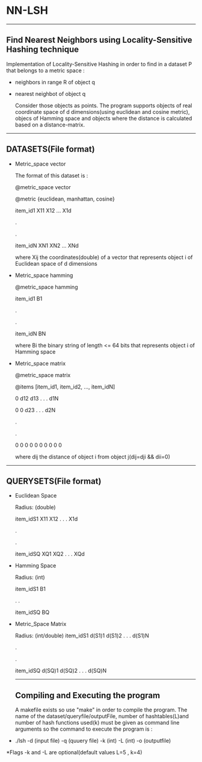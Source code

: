 # NN-LSH
-----------------------------------------------------------------
Find Nearest Neighbors using Locality-Sensitive Hashing technique
-----------------------------------------------------------------

Implementation of Locality-Sensitive Hashing in order to find in a dataset P that belongs to a metric space :
- neighbors in range R of object q
- nearest neighbot of object q

  Consider those objects as points. The program supports objects of real coordinate space of d dimensions(using euclidean and     cosine metric), objecs of Hamming space and objects where the distance is calculated based on a distance-matrix.


---------------------
DATASETS(File format)
---------------------
- Metric_space vector

  The format of this dataset is :

  @metric_space vector

  @metric {euclidean, manhattan, cosine}

  item_id1  X11 X12 ... X1d

  .

  .

  item_idN XN1  XN2 ... XNd

  where Xij the coordinates(double) of a vector that represents object i of Euclidean space of d dimensions


- Metric_space hamming

  @metric_space hamming

  item_id1    B1
  
  .
  
  .

  item_idN    BN

  where Bi the binary string of length <= 64 bits that represents object i of Hamming space

- Metric_space matrix

  @metric_space matrix

  @items [item_id1, item_id2, ..., item_idN]

  0 d12 d13 . . . d1N

  0  0  d23 . . . d2N

  .
  
  .

  0 0 0 0 0 0 0 0 0 0

  where dij the distance of object i from object j(dij=dji && dii=0)


----------------------
QUERYSETS(File format)
----------------------

- Euclidean Space

  Radius: (double)

  item_idS1 X11 X12 . . . X1d

  .
  
  .
  
  item_idSQ XQ1 XQ2 . . . XQd

- Hamming Space

  Radius: (int)

  item_idS1 B1

  .       .       

  item_idSQ BQ
  
- Metric_Space Matrix

  Radius: (int/double)
  item_idS1 d(S1)1  d(S1)2  . . . d(S1)N
  
  .
  
  .
  
  item_idSQ d(SQ)1  d(SQ)2  . . . d(SQ)N
  
  
  -----------------------------------
  Compiling and Executing the program
  -----------------------------------
  
  A makefile exists so use "make" in order to compile the program. The name of the dataset/queryfile/outputFile, number of hashtables(L)and  number of hash functions used(k) must be given as command line arguments so the command to execute the program is :
  
- ./lsh -d (input file) -q (quuery file) -k (int) -L (int) -o (outputfile)

*Flags -k and -L are optional(default values L=5 , k=4)
